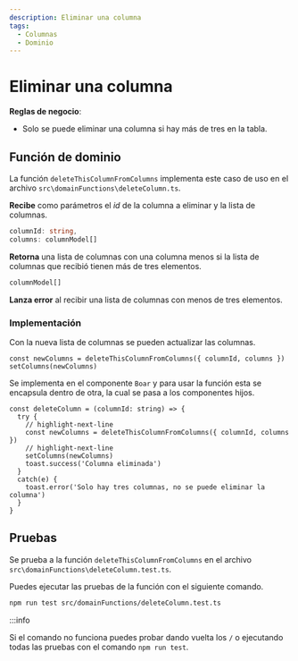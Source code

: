 ```yaml
---
description: Eliminar una columna
tags:
  - Columnas
  - Dominio
---
```


# Eliminar una columna

**Reglas de negocio**:
* Solo se puede eliminar una columna si hay más de tres en la tabla.

## Función de dominio

La función `deleteThisColumnFromColumns` implementa este caso de uso en el archivo `src\domainFunctions\deleteColumn.ts`.

**Recibe** como parámetros el *id* de la columna a eliminar y la lista de columnas.
```typescript
columnId: string,
columns: columnModel[]
```

**Retorna** una lista de columnas con una columna menos si la lista de columnas que recibió tienen más de tres elementos.

```typescript
columnModel[]
```

**Lanza error** al recibir una lista de columnas con menos de tres elementos.

### Implementación

Con la nueva lista de columnas se pueden actualizar las columnas.

```tsx
const newColumns = deleteThisColumnFromColumns({ columnId, columns })
setColumns(newColumns)
```

Se implementa en el componente `Boar` y para usar la función esta se encapsula dentro de otra, la cual se pasa a los componentes hijos. 

```tsx title="/src/components/Boar.tsx"
const deleteColumn = (columnId: string) => {
  try {
    // highlight-next-line
    const newColumns = deleteThisColumnFromColumns({ columnId, columns })
    // highlight-next-line
    setColumns(newColumns)
    toast.success('Columna eliminada')
  }
  catch(e) {
    toast.error('Solo hay tres columnas, no se puede eliminar la columna')
  }
}
```

## Pruebas

Se prueba a la función `deleteThisColumnFromColumns` en el archivo `src\domainFunctions\deleteColumn.test.ts`.

Puedes ejecutar las pruebas de la función con el siguiente comando.

```bash
npm run test src/domainFunctions/deleteColumn.test.ts
```

:::info

Si el comando no funciona puedes probar dando vuelta los `/` o ejecutando todas las pruebas con el comando `npm run test`.